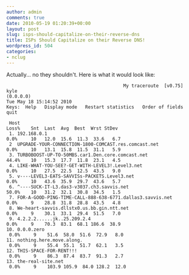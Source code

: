 ```yaml
---
author: admin
comments: true
date: 2010-05-19 01:20:39+00:00
layout: post
slug: isps-should-capitalize-on-their-reverse-dns
title: ISPs Should Capitalize on their Reverse DNS!
wordpress_id: 504
categories:
- nclug
---
```


Actually... no they shouldn't. Here is what it would look like:

    
                                               My traceroute  [v0.75]
    kyle (0.0.0.0)                                                              Tue May 18 15:14:52 2010
    Keys:  Help   Display mode   Restart statistics   Order of fields   quit
    
     Host                                                           Loss%    Snt  Last  Avg  Best  Wrst StDev
     1. 192.168.0.1                                                 0.0%     10   12.0  15.6  11.3  33.6   6.7
     2  UPGRADE-YOUR-CONNECTION-1800-COMCAST.res.comcast.net        0.0%     10   13.1  15.8  11.5  31.1   5.9
     3. TURBOBOOST-UP-TO-50MBS.car1.Den.core.comcast.net            44.4%    10   15.3  17.7  11.8  23.1   4.5
     4. LIKE-WHAT-YOU-SEE?-GET-WITH-LEVEL3!.Level3.net              0.0%     10   27.5  22.5  12.5  43.5   9.0
     5. v----LEVEL3-EATS-SAVVISs-PACKETS.Level3.net                 0.0%     10   43.6  35.9  29.7  43.6   5.7
     6. ^----SUCK-IT-L3.das3-v3037.ch3.savvis.net                   50.0%    10   31.2  32.1  30.8  34.5   1.5
     7. FOR-A-GOOD-PING-TIME-CALL-888-638-6771.dallas3.savvis.net   0.0%     9    28.8  31.8  28.8  43.5   4.8
     8. We-heart-savvis.dllstx0.us.bb.gin.ntt.net                   0.0%     9    30.1  33.1  29.4  51.5   7.0
     9. 4.2.2.2......jk..25.209.2.4                                 0.0%     9    70.3  83.1  68.1 186.6  38.9
    10. 0.0.0.zero                                                  0.0%     9    51.6  58.0  51.6  72.9   8.0
    11. nothing.here.move.along.                                    0.0%     9    55.4  55.1  51.7  62.1   3.5
    12. THIS-SPACE-FOR-RENT!!!                                      0.0%     9    86.3  87.4  83.7  91.3   2.7
    13. the-real-site.net                                           0.0%     9    103.9 105.9  84.0 128.2  12.0
    
